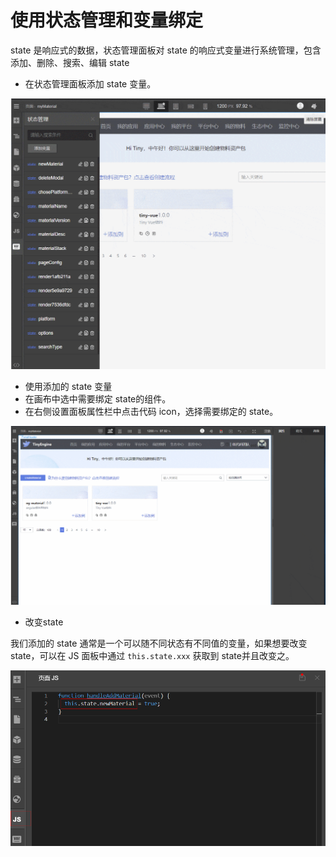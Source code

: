 # 使用状态管理和变量绑定

state 是响应式的数据，状态管理面板对 state 的响应式变量进行系统管理，包含添加、删除、搜索、编辑 state

- 在状态管理面板添加 state 变量。

![添加Sate变量](./imgs/state1.gif)

- 使用添加的 state 变量
- 在画布中选中需要绑定 state的组件。
- 在右侧设置面板属性栏中点击代码 icon，选择需要绑定的 state。

![使用state](./imgs/state2.gif)

- 改变state

我们添加的 state 通常是一个可以随不同状态有不同值的变量，如果想要改变 state，可以在 JS 面板中通过 `this.state.xxx` 获取到 state并且改变之。

![改变state](./imgs/state3.png)
